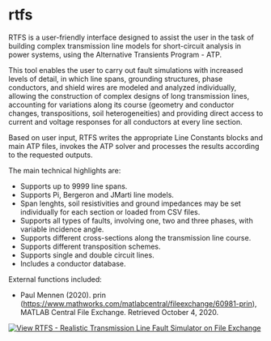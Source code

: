 # rtfs
RTFS is a user-friendly interface designed to assist the user in the task of building complex transmission line models for short-circuit analysis in power systems, using the Alternative Transients Program - ATP. 

This tool enables the user to carry out fault simulations with increased levels of detail, in which line spans, grounding structures, phase conductors, and shield wires are modeled and analyzed individually, allowing the construction of complex designs of long transmission lines, accounting for variations along its course (geometry and conductor changes, transpositions, soil heterogeneities) and providing direct access to current and voltage responses for all conductors at every line section.

Based on user input, RTFS writes the appropriate Line Constants blocks and main ATP files, invokes the ATP solver and processes the results according to the requested outputs. 

The main technical highlights are:
- Supports up to 9999 line spans.
- Supports Pi, Bergeron and JMarti line models.
- Span lenghts, soil resistivities and ground impedances may be set individually for each section or loaded from CSV files.
- Supports all types of faults, involving one, two and three phases, with variable incidence angle.
- Supports different cross-sections along the transmission line course.
- Supports different transposition schemes.
- Supports single and double circuit lines.
- Includes a conductor database.

External functions included:
- Paul Mennen (2020). prin (https://www.mathworks.com/matlabcentral/fileexchange/60981-prin), MATLAB Central File Exchange. Retrieved October 4, 2020.

[![View RTFS - Realistic Transmission Line Fault Simulator on File Exchange](https://www.mathworks.com/matlabcentral/images/matlab-file-exchange.svg)](https://www.mathworks.com/matlabcentral/fileexchange/80668-rtfs-realistic-transmission-line-fault-simulator)

